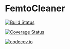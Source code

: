 # FemtoCleaner

[![Build Status](https://travis-ci.org/Keno/FemtoCleaner.jl.svg?branch=master)](https://travis-ci.org/Keno/FemtoCleaner.jl)

[![Coverage Status](https://coveralls.io/repos/Keno/FemtoCleaner.jl/badge.svg?branch=master&service=github)](https://coveralls.io/github/Keno/FemtoCleaner.jl?branch=master)

[![codecov.io](http://codecov.io/github/Keno/FemtoCleaner.jl/coverage.svg?branch=master)](http://codecov.io/github/Keno/FemtoCleaner.jl?branch=master)
